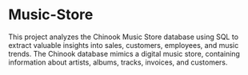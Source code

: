 # Music-Store
This project analyzes the Chinook Music Store database using SQL to extract valuable insights into sales, customers, employees, and music trends. The Chinook database  mimics a digital music store, containing information about artists, albums, tracks, invoices, and customers.

